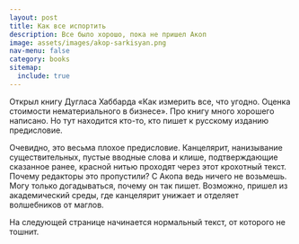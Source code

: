 ```yaml
---
layout: post
title: Как все испортить
description: Все было хорошо, пока не пришел Акоп
image: assets/images/akop-sarkisyan.png
nav-menu: false
category: books
sitemap:
  include: true
---
```


Открыл книгу Дугласа Хаббарда «Как измерить все, что угодно. Оценка стоимости нематериального в бизнесе». Про книгу много хорошего написано. Но тут находится кто-то, кто пишет к русскому изданию предисловие.

Очевидно, это весьма плохое предисловие. Канцелярит, нанизывание существительных, пустые вводные слова и клише, подтверждающие сказанное ранее, красной нитью проходят через этот крохотный текст. Почему редакторы это пропустили? С Акопа ведь ничего не возьмешь. Могу только догадываться, почему он так пишет. Возможно, пришел из академический среды, где канцелярит унижает и отделяет волшебников от маглов.

На следующей странице начинается нормальный текст, от которого не тошнит.


